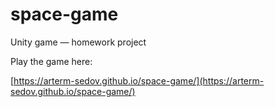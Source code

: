# space-game

Unity game — homework project 

Play the game here:

[https://arterm-sedov.github.io/space-game/](https://arterm-sedov.github.io/space-game/)
